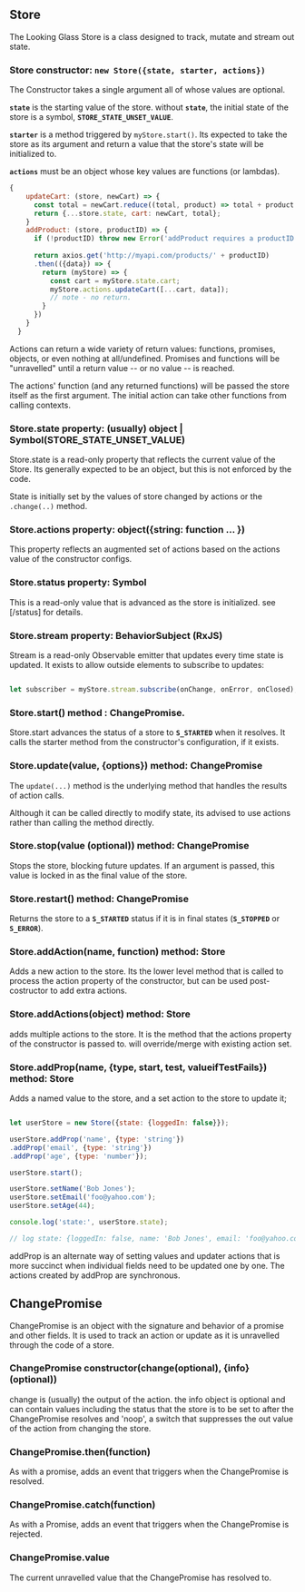 ## Store

The Looking Glass Store is a class designed to track, mutate and stream out state. 

### Store constructor: `new Store({state, starter, actions})`

The Constructor takes a single argument all of whose values are optional. 

**`state`** is the starting value of the store. without **`state`**, the initial state of the store
is a symbol, **`STORE_STATE_UNSET_VALUE`**. 

**`starter`** is a method triggered by `myStore.start()`. Its expected to take the store as its argument
and return a value that the store's state will be initialized to. 

**`actions`** must be an object whose key values are functions (or lambdas).

```javascript
{
    updateCart: (store, newCart) => {
      const total = newCart.reduce((total, product) => total + product.cost, 0);
      return {...store.state, cart: newCart, total};
    }
    addProduct: (store, productID) => {
      if (!productID) throw new Error('addProduct requires a productID');
      
      return axios.get('http://myapi.com/products/' + productID)
      .then(({data}) => {
        return (myStore) => {
          const cart = myStore.state.cart;
          myStore.actions.updateCart([...cart, data]);
          // note - no return.
        }
      })
    }
  } 
```

Actions can return a wide variety of return values: functions, promises, objects, or even nothing at all/undefined. 
Promises and functions will be "unravelled" until a return value -- or no value -- is reached.

The actions' function (and any returned functions) will be passed the store itself as the first argument. The initial 
action can take other functions from calling contexts. 

### Store.state property: (usually) object | Symbol(STORE_STATE_UNSET_VALUE)

Store.state is a read-only property that reflects the current value of the Store. Its generally expected to be an object,
but this is not enforced by the code.

State is initially set by the values of store changed by actions or the `.change(..)` method. 

### Store.actions property: object({string: function ... })

This property reflects an augmented set of actions based on the actions value of the constructor configs. 

### Store.status property: Symbol

This is a read-only value that is advanced as the store is initialized. see [/status] for details. 

### Store.stream property: BehaviorSubject (RxJS)

Stream is a read-only Observable emitter that updates every time state is updated. It exists to
allow outside elements to subscribe to updates:

```jsx harmony

let subscriber = myStore.stream.subscribe(onChange, onError, onClosed);

```

### Store.start() method : ChangePromise.

Store.start advances the status of a store to **`S_STARTED`** when it resolves. 
It calls the starter method from the constructor's configuration, if it exists. 

### Store.update(value, {options}) method: ChangePromise

The `update(...)` method is the underlying method that handles the results of action calls.

Although it can be called directly to modify state, its advised to use actions rather than
calling the method directly. 

### Store.stop(value (optional)) method: ChangePromise

Stops the store, blocking future updates. If an argument is passed, this value is locked in
as the final value of the store.

### Store.restart() method: ChangePromise

Returns the store to a **`S_STARTED`** status if it is in final states 
(**`S_STOPPED`** or **`S_ERROR`**). 

### Store.addAction(name, function) method: Store

Adds a new action to the store. Its the lower level method that is called to process the 
action property of the constructor, but can be used post-costructor to add extra actions. 

### Store.addActions(object) method: Store

adds multiple actions to the store. It is the method that the actions property of the constructor
is passed to. will override/merge with existing action set. 

### Store.addProp(name, {type, start, test, valueifTestFails}) method: Store

Adds a named value to the store, and a set action to the store to update it; 

```jsx harmony

let userStore = new Store({state: {loggedIn: false}});

userStore.addProp('name', {type: 'string'})
.addProp('email', {type: 'string'})
.addProp('age', {type: 'number'});

userStore.start();

userStore.setName('Bob Jones');
userStore.setEmail('foo@yahoo.com');
userStore.setAge(44);

console.log('state:', userStore.state);

// log state: {loggedIn: false, name: 'Bob Jones', email: 'foo@yahoo.com'}

```

addProp is an alternate way of setting values and updater actions that is more succinct when 
individual fields need to be updated one by one. The actions created by addProp are synchronous.

## ChangePromise

ChangePromise is an object with the signature and behavior of a promise and other fields. 
It is used to track an action or update as it is unravelled through the code of a store. 

### ChangePromise constructor(change(optional), {info} (optional))

change is (usually) the output of the action. the info object is optional and can contain 
values including the status that the store is to be set to after the ChangePromise resolves
and 'noop', a switch that suppresses the out value of the action from changing the store. 

### ChangePromise.then(function)

As with a promise, adds an event that triggers when the ChangePromise is resolved.

### ChangePromise.catch(function)

As with a Promise, adds an event that triggers when the ChangePromise is rejected.

### ChangePromise.value

The current unravelled value that the ChangePromise has resolved to. 
